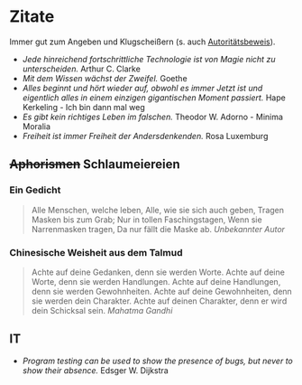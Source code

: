 # Zitate
Immer gut zum Angeben und Klugscheißern (s. auch [Autoritätsbeweis](https://www.philoclopedia.de/2015/05/28/argumentationsfehler-autorit%C3%A4tsargument/)).

* _Jede hinreichend fortschrittliche Technologie ist von Magie nicht zu unterscheiden._ Arthur C. Clarke
* _Mit dem Wissen wächst der Zweifel._ Goethe
* _Alles beginnt und hört wieder auf, obwohl es immer Jetzt ist und eigentlich alles in einem einzigen gigantischen Moment passiert._ Hape Kerkeling - Ich bin dann mal weg
* _Es gibt kein richtiges Leben im falschen._ Theodor W. Adorno - Minima Moralia
* _Freiheit ist immer Freiheit der Andersdenkenden._ Rosa Luxemburg

## ~~Aphorismen~~ Schlaumeiereien
### Ein Gedicht
> Alle Menschen, welche leben,
> Alle, wie sie sich auch geben,
> Tragen Masken bis zum Grab;
> Nur in tollen Faschingstagen,
> Wenn sie Narrenmasken tragen,
> Da nur fällt die Maske ab.
_Unbekannter Autor_

### Chinesische Weisheit aus dem Talmud
> Achte auf deine Gedanken, denn sie werden Worte.
> Achte auf deine Worte, denn sie werden Handlungen.
> Achte auf deine Handlungen, denn sie werden Gewohnheiten.
> Achte auf deine Gewohnheiten, denn sie werden dein Charakter.
> Achte auf deinen Charakter, denn er wird dein Schicksal sein.
_Mahatma Gandhi_

## IT
* _Program testing can be used to show the presence of bugs, but never to show their absence._ Edsger W. Dijkstra

